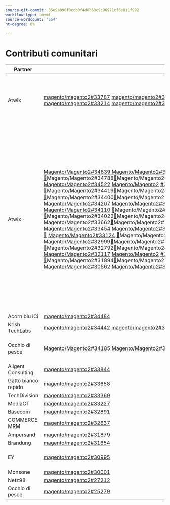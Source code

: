 ```yaml
---
source-git-commit: 85e9a890f8ccb0f4d8b63c9c96971cf6e011f992
workflow-type: tm+mt
source-wordcount: '554'
ht-degree: 0%

---
```

# Contributi comunitari

| Partner | Richieste pull | Problemi GitHub correlati |
| ------- | ------- | ------- |
| Atwix | [magento/magento2#33787](https://github.com/magento/magento2/pull/33787) [magento/magento2#33662](https://github.com/magento/magento2/pull/33662) [magento/magento2#33661](https://github.com/magento/magento2/pull/33661) [magento/magento2#33431](https://github.com/magento/magento2/pull/33431) [magento/magento2#33232](https://github.com/magento/magento2/pull/33232) [magento/magento2#33218](https://github.com/magento/magento2/pull/33218) [magento/magento2#33214](https://github.com/magento/magento2/pull/33214) [magento/magento2#32226](https://github.com/magento/magento2/pull/32226)magento/magento2#32139[&#128279;](https://github.com/magento/magento2/pull/32139) [magento magento2#32133](https://github.com/magento/magento2/pull/32133) [magento/magento2#32117](https://github.com/magento/magento2/pull/32117) [magento/magento2#32112](https://github.com/magento/magento2/pull/32112) [&#128279;](https://github.com/magento/magento2/issues/33775) | [magento/magento2#33689](https://github.com/magento/magento2/issues/33689) [magento/magento2#33635](https://github.com/magento/magento2/issues/33635) [magento/magento2#33556](https://github.com/magento/magento2/issues/33556) [magento/magento2#33806](https://github.com/magento/magento2/issues/33806) [magento/magento2#32381](https://github.com/magento/magento2/issues/32381) [magento/magento2#33786](https://github.com/magento/magento2/issues/33786) [magento/magento2#33785](https://github.com/magento/magento2/issues/33785) [magento/magento2#33784](https://github.com/magento/magento2/issues/33784)magento/magento2#33775 |
| Atwix · | [Magento/Magento2#34839 Magento/Magento2#34827](https://github.com/magento/magento2/pull/34827) [Magento/Magento2#34821](https://github.com/magento/magento2/pull/34821) [&#128279;](https://github.com/magento/magento2/pull/34819)Magento/Magento2#34820[&#128279;](https://github.com/magento/magento2/pull/34820)Magento/Magento2#34819[Magento/Magento2#34793](https://github.com/magento/magento2/pull/34793) [&#128279;](https://github.com/magento/magento2/pull/34737)Magento/Magento2#34788[&#128279;](https://github.com/magento/magento2/pull/34788)Magento/Magento2#34781[&#128279;](https://github.com/magento/magento2/pull/34781)Magento/Magento2#34774[&#128279;](https://github.com/magento/magento2/pull/34774)Magento/Magento2#34769[&#128279;](https://github.com/magento/magento2/pull/34769)Magento/Magento2#34737[Magento/Magento2#34617](https://github.com/magento/magento2/pull/34617) [Magento/Magento2#34522](https://github.com/magento/magento2/pull/34522) [Magento/Magento2](https://github.com/magento/magento2/pull/34839) [#34492 Magento/Magento2#34491](https://github.com/magento/magento2/pull/34491) [Magento/Magento2#34470](https://github.com/magento/magento2/pull/34470) [&#128279;](https://github.com/magento/magento2/pull/34418)Magento/Magento2#34419[&#128279;](https://github.com/magento/magento2/pull/34419)Magento/Magento2#34418[Magento/Magento2#34410](https://github.com/magento/magento2/pull/34410) [&#128279;](https://github.com/magento/magento2/pull/34257)Magento/Magento2#34400[&#128279;](https://github.com/magento/magento2/pull/34400)Magento/Magento2#34346[&#128279;](https://github.com/magento/magento2/pull/34346)Magento/Magento2#34302[&#128279;](https://github.com/magento/magento2/pull/34302)Magento/Magento2#34298[&#128279;](https://github.com/magento/magento2/pull/34298)Magento/Magento2#34257[Magento/Magento2#34256](https://github.com/magento/magento2/pull/34256) [Magento/Magento2#34207](https://github.com/magento/magento2/pull/34207) [Magento/Magento2#34152](https://github.com/magento/magento2/pull/34492) [&#128279;](https://github.com/magento/magento2/pull/34152) [Magento/Magento2#34149](https://github.com/magento/magento2/pull/34149) [Magento/Magento2#34128](https://github.com/magento/magento2/pull/34128) [Magento/Magento2#34114](https://github.com/magento/magento2/pull/34114) [Magento/Magento2#34113](https://github.com/magento/magento2/pull/34113) [Magento/Magento2#34110](https://github.com/magento/magento2/pull/34110) [&#128279;](https://github.com/magento/magento2/pull/34076)Magento/Magento2#34099[&#128279;](https://github.com/magento/magento2/pull/34099)Magento/Magento2#34076[Magento/Magento2#34075](https://github.com/magento/magento2/pull/34075) [Magento/Magento2#34051](https://github.com/magento/magento2/pull/34051) [&#128279;](https://github.com/magento/magento2/pull/33999)Magento/Magento2#34022[&#128279;](https://github.com/magento/magento2/pull/34022)Magento/Magento2#33999[Magento/Magento2#33787](https://github.com/magento/magento2/pull/33787) [Magento/Magento2#33727](https://github.com/magento/magento2/pull/33727) [Magento/Magento2#33683](https://github.com/magento/magento2/pull/33683) [&#128279;](https://github.com/magento/magento2/pull/33571)Magento/Magento2#33682 Magento/Magento2#33662[&#128279;](https://github.com/magento/magento2/pull/33662)Magento/Magento2#33661[&#128279;](https://github.com/magento/magento2/pull/33661)Magento/Magento2#33571[Magento/Magento2#33549](https://github.com/magento/magento2/pull/33549) [Magento/Magento2#33547](https://github.com/magento/magento2/pull/33547) [Magento/Magento2#33530](https://github.com/magento/magento2/pull/33530) [Magento/Magento2#33454](https://github.com/magento/magento2/pull/33454) [Magento/Magento2#33431](https://github.com/magento/magento2/pull/33431) [&#128279;](https://github.com/magento/magento2/pull/33218)Magento/Magento2#33232[&#128279;](https://github.com/magento/magento2/pull/33232)Magento/Magento2#33218[Magento/Magento2#33214](https://github.com/magento/magento2/pull/33214) [Magento/Magento2#33149](https://github.com/magento/magento2/pull/33149) [&#128279;](https://github.com/magento/magento2/pull/33682) [&#128279;](https://github.com/magento/magento2/issues/34317) [Magento/Magento2#33124](https://github.com/magento/magento2/pull/33124) [&#128279;](https://github.com/magento/magento2/pull/32986)Magento/Magento2#33106 Magento/Magento2#32999[&#128279;](https://github.com/magento/magento2/pull/32999)Magento/Magento2#32997[&#128279;](https://github.com/magento/magento2/pull/32997)Magento/Magento2#32986[Magento/Magento2#32877](https://github.com/magento/magento2/pull/32877) [&#128279;](https://github.com/magento/magento2/pull/32139)Magento/Magento2#32792[&#128279;](https://github.com/magento/magento2/pull/32792)Magento/Magento2#32771[&#128279;](https://github.com/magento/magento2/pull/32771)Magento/Magento2#32282[&#128279;](https://github.com/magento/magento2/pull/32282)Magento/Magento2#32226[&#128279;](https://github.com/magento/magento2/pull/32226)Magento/Magento2#32139[Magento/Magento2#32133](https://github.com/magento/magento2/pull/32133) [Magento/Magento2#32117](https://github.com/magento/magento2/pull/32117) [Magento/Magento2](https://github.com/magento/magento2/pull/33106) [#32112 Magento/Magento2#31963](https://github.com/magento/magento2/pull/31963) [&#128279;](https://github.com/magento/magento2/pull/31877)Magento/Magento2#31894[&#128279;](https://github.com/magento/magento2/pull/31894)Magento/Magento2#31877[&#128279;](https://github.com/magento/magento2/pull/31100)Magento/Magento2#31785[&#128279;](https://github.com/magento/magento2/pull/31785)Magento/Magento2#31774[&#128279;](https://github.com/magento/magento2/pull/31774)Magento/Magento2#31100[Magento/Magento2#30803](https://github.com/magento/magento2/pull/30803) [Magento/Magento2#30562](https://github.com/magento/magento2/pull/30562) [Magento/Magento2#30526](https://github.com/magento/magento2/pull/32112) [&#128279;](https://github.com/magento/magento2/pull/30526) | [magento/magento2#34579](https://github.com/magento/magento2/issues/34579) [magento/magento2#34490](https://github.com/magento/magento2/issues/34490) [magento/magento2#34422](https://github.com/magento/magento2/issues/34422) [magento/magento2#34510](https://github.com/magento/magento2/issues/34510) [magento/magento2#34414](https://github.com/magento/magento2/issues/34414) [magento/magento2#34511](https://github.com/magento/magento2/issues/34511) [magento/magento2#34435](https://github.com/magento/magento2/issues/34435) [magento/magento2#34512](https://github.com/magento/magento2/issues/34512)magento/magento2#34317 [magento magento2#32948](https://github.com/magento/magento2/issues/32948) [magento/magento2#26254](https://github.com/magento/magento2/issues/26254) [magento/magento2#34316](https://github.com/magento/magento2/issues/34316) [magento/magento2#34314](https://github.com/magento/magento2/issues/34314) [magento/magento2#34313](https://github.com/magento/magento2/issues/34313) [magento/magento2#34312](https://github.com/magento/magento2/issues/34312) [magento/magento2#34311](https://github.com/magento/magento2/issues/34311) [magento/magento2#34315](https://github.com/magento/magento2/issues/34315)magento/magento2#33747 35&rbrace; [magento/magento2#33589](https://github.com/magento/magento2/issues/33589) [magento/magento2#33689 33531 33635 33556 33806 32615 32991 32821 33788 32381 33786 33785 33784 33775 33783 30828 33774 33773](https://github.com/magento/magento2/issues/33689) [magento/magento2#](https://github.com/magento/magento2/issues/33531) [magento/magento2#](https://github.com/magento/magento2/issues/33635) [magento/magento2#](https://github.com/magento/magento2/issues/33556) [magento/magento2#](https://github.com/magento/magento2/issues/33806) [magento/magento2#](https://github.com/magento/magento2/issues/32615) [&#128279;](https://github.com/magento/magento2/issues/33783)magento/devdocs#9248 51&rbrace; [magento/magento2#](https://github.com/magento/magento2/issues/32991) [magento/magento2#](https://github.com/magento/magento2/issues/32821) [magento/magento2#](https://github.com/magento/magento2/issues/33788) [magento/magento2#](https://github.com/magento/magento2/issues/32381) [magento/magento2#](https://github.com/magento/magento2/issues/33786) [magento/magento2#](https://github.com/magento/magento2/issues/33785) [magento/magento2#](https://github.com/magento/magento2/issues/33784) [magento/magento2#](https://github.com/magento/magento2/issues/33775) 8&rbrace;magento/magento2# [magento/magento2#](https://github.com/magento/magento2/issues/30828) [magento/magento2#](https://github.com/magento/magento2/issues/33774) [magento/magento2#](https://github.com/magento/magento2/issues/33773) [&#128279;](https://github.com/magento/devdocs/issues/9248) [&#128279;](https://github.com/magento/magento2/issues/33747) |
| Acorn blu iCi | [magento/magento2#34484](https://github.com/magento/magento2/pull/34484) |  |
| Krish TechLabs | [magento/magento2#34442](https://github.com/magento/magento2/pull/34442) [magento/magento2#34423](https://github.com/magento/magento2/pull/34423) [magento/magento2#34171](https://github.com/magento/magento2/pull/34171) [magento/magento2#34157](https://github.com/magento/magento2/pull/34157) |  |
| Occhio di pesce | [Magento/Magento2#34185](https://github.com/magento/magento2/pull/34185)  [Magento/Magento2#32720](https://github.com/magento/magento2/pull/32720)  [Magento/Magento2#25279](https://github.com/magento/magento2/pull/25279) | [Magento/Magento2#34513](https://github.com/magento/magento2/issues/34513)  [Magento/Magento2#34356](https://github.com/magento/magento2/issues/34356)  [Magento/Magento2#29647](https://github.com/magento/magento2/issues/29647)  [Magento/Magento2#30241](https://github.com/magento/magento2/issues/30241) |
| Aligent Consulting | [magento/magento2#33844](https://github.com/magento/magento2/pull/33844) |  |
| Gatto bianco rapido | [magento/magento2#33658](https://github.com/magento/magento2/pull/33658) | [magento/magento2#33839](https://github.com/magento/magento2/issues/33839) |
| TechDivision | [magento/magento2#33369](https://github.com/magento/magento2/pull/33369) | [magento/magento2#34451](https://github.com/magento/magento2/issues/34451) |
| MediaCT | [magento/magento2#33227](https://github.com/magento/magento2/pull/33227) | [magento/magento2#33984](https://github.com/magento/magento2/issues/33984) |
| Basecom | [magento/magento2#32891](https://github.com/magento/magento2/pull/32891) | [magento/magento2#32885](https://github.com/magento/magento2/issues/32885) |
| COMMERCE MRM | [magento/magento2#32637](https://github.com/magento/magento2/pull/32637) | [magento/magento2#32636](https://github.com/magento/magento2/issues/32636) |
| Ampersand | [magento/magento2#31879](https://github.com/magento/magento2/pull/31879) | [maritos/magento2-performance-fixes#4](https://github.com/maritos/magento2-performance-fixes/issues/4) |
| Brandung | [magento/magento2#31654](https://github.com/magento/magento2/pull/31654) | [magento/magento2#30948](https://github.com/magento/magento2/issues/30948) |
| EY | [magento/magento2#30995](https://github.com/magento/magento2/pull/30995) | [magento/magento2#31019](https://github.com/magento/magento2/issues/31019) [magento/magento2#32625](https://github.com/magento/magento2/issues/32625) [magento/magento2#33696](https://github.com/magento/magento2/issues/33696) |
| Monsone | [magento/magento2#30001](https://github.com/magento/magento2/pull/30001) | [Magento/Magento-Semver#50](https://github.com/magento/magento-semver/issues/50) |
| Netz98 | [magento/magento2#27212](https://github.com/magento/magento2/pull/27212) | [magento/magento2#29609](https://github.com/magento/magento2/issues/29609) |
| Occhio di pesce | [magento/magento2#25279](https://github.com/magento/magento2/pull/25279) | [magento/magento2#29647](https://github.com/magento/magento2/issues/29647) [magento/magento2#30241](https://github.com/magento/magento2/issues/30241) |
